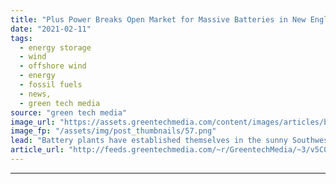 ```yaml
---
title: "Plus Power Breaks Open Market for Massive Batteries in New England"
date: "2021-02-11"
tags: 
  - energy storage
  - wind
  - offshore wind
  - energy
  - fossil fuels
  - news,
  - green tech media
source: "green tech media"
image_url: "https://assets.greentechmedia.com/content/images/articles/boston_evening.png"
image_fp: "/assets/img/post_thumbnails/57.png"
lead: "Battery plants have established themselves in the sunny Southwest, but this week was the first time they won big in New England. San Francisco-based developer Plus Power won two bids in the latest capacity auction held by the New England ISO, which o ..."
article_url: "http://feeds.greentechmedia.com/~r/GreentechMedia/~3/v5C0FGmRoBU/plus-power-breaks-open-new-england-market-for-massive-batteries"
---
```


---
